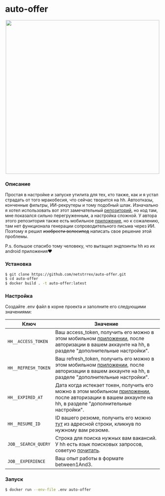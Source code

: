 # auto-offer
<div align="center">
  <img src="https://upload.wikimedia.org/wikipedia/commons/thumb/7/79/HeadHunter_logo.png/600px-HeadHunter_logo.png" width="500">
</div>

### Описание

Простая в настройке и запуске утилита для тех, кто также, как и я устал страдать от того мракобесия, что сейчас творится на hh. Автоотказы, конченные фильтры, ИИ-рекрутеры и тому подобный шлак.
Изначально я хотел использовать вот этот замечательный [репозиторий](https://github.com/s3rgeym/hh-applicant-tool), но код там, мне показался сильно перегруженным, а настройка сложной. У автора этого репозитория также есть мобильное [приложение](https://github.com/s3rgeym/hh-resume-automate/releases), но к сожалению, там нет функционала генерации сопроводительного письма через ИИ.
Поэтому я решил ~~изобрести велосипед~~ написать свое решение этой проблемы.

P.s. большое спасибо тому человеку, что вытащил эндпоинты hh из их android приложения❤️

### Установка

```bash
$ git clone https://github.com/netstrrex/auto-offer.git
$ cd auto-offer
$ docker build . -t auto-offer:latest
```

### Настройка

Создайте .env файл в корне проекта и заполните его следующими значениями:

| Ключ | Значение |
| --- | --- |
| `HH__ACCESS_TOKEN` | Ваш access_token, получить его можно в этом мобильном [приложении](https://github.com/s3rgeym/hh-resume-automate/releases), после авторизации в вашем аккаунте на hh, в разделе "дополнительные настройки".|
| `HH__REFRESH_TOKEN` | Ваш refresh_token, получить его можно в этом мобильном [приложении](https://github.com/s3rgeym/hh-resume-automate/releases), после авторизации в вашем аккаунте на hh, в разделе "дополнительные настройки".|
| `HH__EXPIRED_AT` | Дата когда истекает токен,  получить его можно в этом мобильном [приложении](https://github.com/s3rgeym/hh-resume-automate/releases), после авторизации в вашем аккаунте на hh, в разделе "дополнительные настройки".|
| `HH__RESUME_ID` | ID вашего резюме, получить его можно [тут](https://hh.ru/applicant/resumes?hhtmFrom=main&hhtmFromLabel=header) из адресной строки, кликнув по нужному вам резюме.|
| `JOB__SEARCH_QUERY` | Строка для поиска нужных вам вакансий. У hh есть язык поисковых запросов, советую [почитать](https://hh.ru/article/1175).|
| `JOB__EXPERIENCE` | Ваш опыт работы в формате between1And3.|

### Запуск

```bash
$ docker run --env-file .env auto-offer
```
